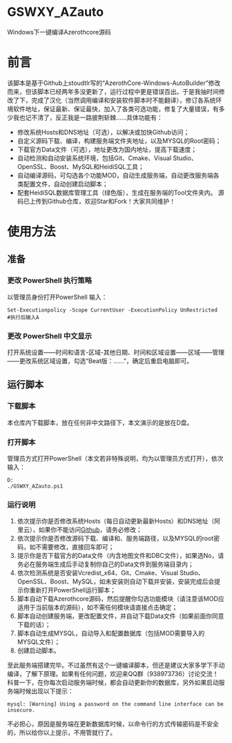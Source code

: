 # GSWXY_AZauto
Windows下一键编译Azerothcore源码
# 前言
该脚本是基于Github上stoudtlr写的“AzerothCore-Windows-AutoBuilder”修改而来，但该脚本已经两年多没更新了，运行过程中更是错误百出。于是我抽时间修改了下，完成了汉化（当然调用编译和安装软件脚本时不能翻译），修订各系统环境软件地址，保证最新、保证最快，加入了各类可选功能，修复了大量错误，有多少我也记不清了，反正我是一路披荆斩棘……具体功能有：
- 修改系统Hosts和DNS地址（可选），以解决或加快Github访问；
- 自定义源码下载、编译，构建服务端文件夹地址，以及MYSQL的Root密码；
- 下载官方Data文件（可选），地址更改为国内地址，提高下载速度；
- 自动检测和自动安装系统环境，包括Git、Cmake、Visual Studio、OpenSSL、Boost、MySQL和HeidiSQL工具；
- 自动编译源码，可勾选各个功能MOD，自动生成服务端，自动更改服务端各类配置文件，自动创建启动脚本；
- 配套HeidiSQL数据库管理工具（绿色版），生成在服务端的Tool文件夹内。
源码已上传到Github仓库，欢迎Star和Fork！大家共同维护！
# 使用方法
## 准备
### 更改 PowerShell 执行策略
以管理员身份打开PowerShell 输入：
```
Set-Executionpolicy -Scope CurrentUser -ExecutionPolicy UnRestricted  #执行后输入A
```
### 更改 PowerShell 中文显示
打开系统设置——时间和语言-区域-其他日期、时间和区域设置——区域——管理——更改系统区域设置，勾选“Beat版：……”，确定后重启电脑即可。
## 运行脚本
### 下载脚本
本仓库内下载脚本，放在任何非中文路径下，本文演示的是放在D盘。
### 打开脚本
管理员方式打开PowerShell（本文若非特殊说明，均为以管理员方式打开），依次输入：
```
D:
./GSWXY_AZauto.ps1
```
### 运行说明
1. 依次提示你是否修改系统Hosts（每日自动更新最新Hosts）和DNS地址（阿里云），如果你不能访问[Github](https://github.com/)，请务必修改；
2. 依次提示你是否修改源码下载、编译和、服务端路径，以及MYSQL的root密码，如不需要修改，直接回车即可；
3. 提示你是否下载官方的Data文件（内含地图文件和DBC文件），如果选No，请务必在服务端生成后手动复制你自己的Data文件到服务端目录内；
4. 依次检测系统是否安装Vcredist_x64、Git、Cmake、Visual Studio、OpenSSL、Boost、MySQL，如未安装则自动下载并安装，安装完成后会提示你重新打开PowerShell运行脚本；
5. 脚本自动下载Azerothcore源码，然后提醒你勾选功能模块（请注意该MOD应适用于当前版本的源码），如不需任何模块请直接点击确定；
6. 脚本自动创建服务端，更改配置文件，并自动下载Data文件（如果前面你同意下载的话）；
7. 脚本自动生成MYSQL，自动导入和配置数据库（包括MOD需要导入的MYSQL文件）；
8. 创建启动脚本。

至此服务端搭建完毕。不过虽然有这个一键编译脚本，但还是建议大家多学下手动编译，了解下原理。如果有任何问题，欢迎来QQ群（938973736）讨论交流！
科普一下，在你每次启动服务端时候，都会自动更新你的数据库，另外如果启动服务端时候出现以下提示：
```
mysql: [Warning] Using a password on the command line interface can be insecure.
```
不必担心，原因是服务端在更新数据库时候，以命令行的方式传输密码是不安全的，所以给你以上提示，不用管就行了。
